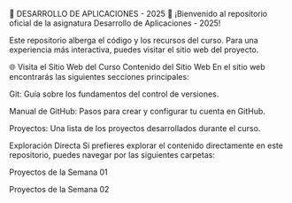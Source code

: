 🚀 DESARROLLO DE APLICACIONES - 2025 🚀
¡Bienvenido al repositorio oficial de la asignatura Desarrollo de Aplicaciones - 2025!

Este repositorio alberga el código y los recursos del curso. Para una experiencia más interactiva, puedes visitar el sitio web del proyecto.

🌐 Visita el Sitio Web del Curso
Contenido del Sitio Web
En el sitio web encontrarás las siguientes secciones principales:

Git: Guía sobre los fundamentos del control de versiones.

Manual de GitHub: Pasos para crear y configurar tu cuenta en GitHub.

Proyectos: Una lista de los proyectos desarrollados durante el curso.

Exploración Directa
Si prefieres explorar el contenido directamente en este repositorio, puedes navegar por las siguientes carpetas:

Proyectos de la Semana 01

Proyectos de la Semana 02
